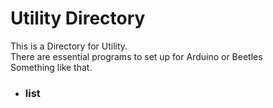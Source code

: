 # Utility Directory

This is a Directory for Utility.  
There are essential programs to set up for Arduino or Beetles  
Something like that.

* ### list


